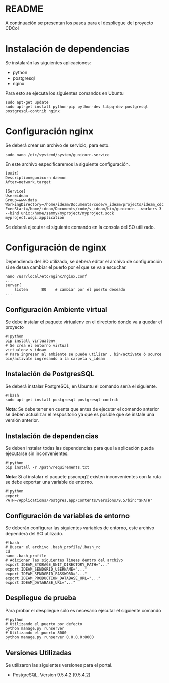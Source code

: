 # README #

A continuación se presentan los pasos para el despliegue del proyecto CDCol
<!-- 
https://www.digitalocean.com/community/tutorials/how-to-set-up-django-with-postgres-nginx-and-gunicorn-on-ubuntu-16-04
http://michal.karzynski.pl/blog/2013/06/09/django-nginx-gunicorn-virtualenv-supervisor/
http://docs.gunicorn.org/en/stable/run.html
 -->

# Instalación de dependencias

Se instalarán las siguientes aplicaciones:

* python
* postgresql
* nginx

Para esto se ejecuta los siguientes comandos en Ubuntu

    sudo apt-get update
    sudo apt-get install python-pip python-dev libpq-dev postgresql postgresql-contrib nginx

# Configuración nginx

Se deberá crear un archivo de servicio, para esto.

    sudo nano /etc/systemd/system/gunicorn.service

En este archivo especificaremos la siguiente configuración.

    [Unit]
    Description=gunicorn daemon
    After=network.target

    [Service]
    User=ideam
    Group=www-data
    WorkingDirectory=/home/ideam/Documents/code/v_ideam/projects/ideam_cdc
    ExecStart=/home/ideam/Documents/code/v_ideam/bin/gunicorn --workers 3 --bind unix:/home/sammy/myproject/myproject.sock myproject.wsgi:application




Se deberá ejecutar el siguiente comando en la consola del SO utilizado.
# Configuración de nginx

Dependiendo del SO utilizado, se deberá editar el archivo de configuración si se desea cambiar el puerto por el que se va a escuchar.

    nano /usr/local/etc/nginx/nginx.conf
    ...
    server{
        listen      80    # cambiar por el puerto deseado
    ...

## Configuración Ambiente virtual

Se debe instalar el paquete virtualenv en el directorio donde va a quedar el proyecto

```
#!python
pip install virtualenv
# Se crea el entorno virtual
virtualenv v_ideam
# Para ingresar al ambiente se puede utilizar . bin/activate ó source bin/activate ingresando a la carpeta v_ideam
```

## Instalación de PostgresSQL

Se deberá instalar PostgreSQL, en Ubuntu el comando sería el siguiente.

```
#!bash
sudo apt-get install postgresql postgresql-contrib
```

**Nota**: Se debe tener en cuenta que antes de ejecutar el comando anterior se deben actualizar el respositorio ya que es posible que se instale una versión anterior.


## Instalación de dependencias

Se deben instalar todas las dependencias para que la aplicación pueda ejecutarse sin inconvenientes.

```
#!python
pip install -r /path/requirements.txt
```

**Nota**: Si al instalar el paquete psycopg2 existen inconvenientes con la ruta se debe exportar una variable de entorno.

```
#!python
export PATH=/Applications/Postgres.app/Contents/Versions/9.5/bin:"$PATH"
```

## Configuración de variables de entorno

Se deberán configurar las siguientes variables de entorno, este archivo dependerá del SO utilizado.

```
#!bash
# Buscar el archivo .bash_profile/.bash_rc
cd
nano .bash_profile
# Adicionar las siguientes lineas dentro del archivo
export IDEAM_STORAGE_UNIT_DIRECTORY_PATH="..."
export IDEAM_SENDGRID_USERNAME="..."
export IDEAM_SENDGRID_PASSWORD="..."
export IDEAM_PRODUCTION_DATABASE_URL="..."
export IDEAM_DATABASE_URL="..."
```

## Despliegue de prueba

Para probar el despliegue sólo es necesario ejecutar el siguiente comando

```
#!python
# Utilizando el puerto por defecto
python manage.py runserver
# Utilizando el puerto 8000
python manage.py runserver 0.0.0.0:8000
```

## Versiones Utilizadas

Se utilizaron las siguientes versiones para el portal.

* PostgreSQL, Version 9.5.4.2 (9.5.4.2)